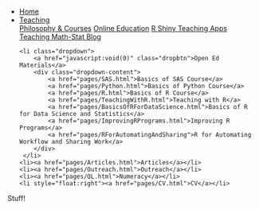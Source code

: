 
<head>
  <link rel="stylesheet" href="css/styles.css">
</head>

<ul>
    <li><a href="index.html">Home</a></li>
    <li class="dropdown">
        <a href="javascript:void(0)" class="dropbtn">Teaching</a>
        <div class="dropdown-content">
            <a href="pages/PhilosophyCourses.html">Philosophy & Courses</a>
            <a href="pages/Online.html">Online Education</a>
            <a href="pages/ShinyApps.html">R Shiny Teaching Apps</a>
            <a href="math-stat/MathStat.html">Teaching Math-Stat Blog</a>
        </div>
     </li>
    
    <li class="dropdown">
        <a href="javascript:void(0)" class="dropbtn">Open Ed Materials</a>
        <div class="dropdown-content">
            <a href="pages/SAS.html">Basics of SAS Course</a>
            <a href="pages/Python.html">Basics of Python Course</a>
            <a href="pages/R.html">Basics of R Course</a>
            <a href="pages/TeachingWithR.html">Teaching with R</a>
            <a href="pages/BasicsOfRForDataScience.html">Basics of R for Data Science and Statistics</a>
            <a href="pages/ImprovingRPrograms.html">Improving R Programs</a>
            <a href="pages/RForAutomatingAndSharing">R for Automating Workflow and Sharing Work</a>
        </div>
     </li>
    <li><a href="pages/Articles.html">Articles</a></li>
    <li><a href="pages/Outreach.html">Outreach</a></li>
    <li><a href="pages/QL.html">Numeracy</a></li>
    <li style="float:right"><a href="pages/CV.html">CV</a></li>
</ul>

Stuff!
